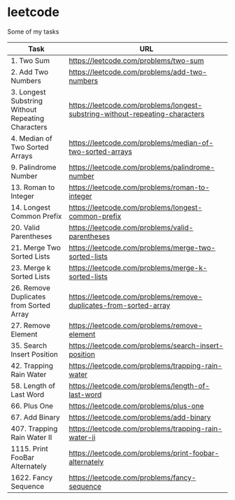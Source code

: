 # leetcode
Some of my tasks

| Task     | URL |
| ---      | ---       |
| 1. Two Sum | https://leetcode.com/problems/two-sum |
| 2. Add Two Numbers | https://leetcode.com/problems/add-two-numbers |
| 3. Longest Substring Without Repeating Characters | https://leetcode.com/problems/longest-substring-without-repeating-characters |
| 4. Median of Two Sorted Arrays | https://leetcode.com/problems/median-of-two-sorted-arrays |
| 9. Palindrome Number | https://leetcode.com/problems/palindrome-number | 
| 13. Roman to Integer | https://leetcode.com/problems/roman-to-integer | 
| 14. Longest Common Prefix | https://leetcode.com/problems/longest-common-prefix | 
| 20. Valid Parentheses | https://leetcode.com/problems/valid-parentheses | 
| 21. Merge Two Sorted Lists | https://leetcode.com/problems/merge-two-sorted-lists | 
| 23. Merge k Sorted Lists | https://leetcode.com/problems/merge-k-sorted-lists |
| 26. Remove Duplicates from Sorted Array | https://leetcode.com/problems/remove-duplicates-from-sorted-array |
| 27. Remove Element | https://leetcode.com/problems/remove-element |
| 35. Search Insert Position | https://leetcode.com/problems/search-insert-position |
| 42. Trapping Rain Water | https://leetcode.com/problems/trapping-rain-water | 
| 58. Length of Last Word | https://leetcode.com/problems/length-of-last-word | 
| 66. Plus One | https://leetcode.com/problems/plus-one | 
| 67. Add Binary | https://leetcode.com/problems/add-binary | 
| 407. Trapping Rain Water II | https://leetcode.com/problems/trapping-rain-water-ii | 
| 1115. Print FooBar Alternately | https://leetcode.com/problems/print-foobar-alternately |
| 1622. Fancy Sequence | https://leetcode.com/problems/fancy-sequence |
